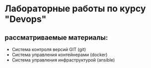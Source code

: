 # Лабораторные работы по курсу "Devops"

## рассматриваемые материалы:
* Система контроля версий GIT (git)
* Система управления контейнерами (docker)
* Система управления инфраструктурой (ansible)

